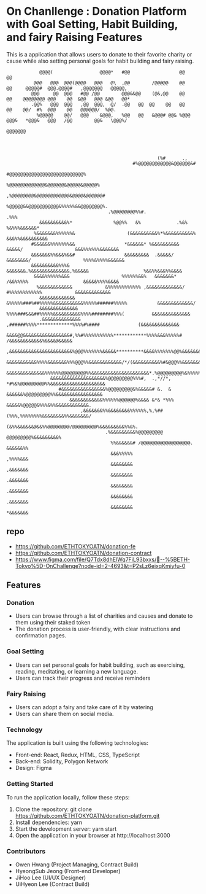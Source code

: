 # On Chanllenge : Donation Platform with Goal Setting, Habit Building, and fairy Raising Features
This is a application that allows users to donate to their favorite charity or cause while also setting personal goals for habit building and fairy raising.                                                                                                                        
                                                                                                                             
                                                                                                                                
                @@@@(                 @@@@*   #@@                  @@    @@                                                      
              @@@   @@@  @@@(@@@@   @@@   @\  ,@@        /@@@@@    @@    @@     @@@@@#  @@@.@@@@#   ,@@@@@@@   @@@@@,             
             @@@     @@  @@@   #@@ /@@        @@@&&@@    (@&,@@    @@    @@    @@@@@@@@ @@@    @@  &@@   @@@ &@@   @@*            
             .@@%   @@@  @@@   ,@@  @@@,  @/  .@@   @@  @@    @@   @@    @@    @@/  #%  @@@    @@   @@@@@@/  %@@.               
               %@@@@@    @@/   @@@    &@@@,   %@@   @@   &@@@# @@& %@@@  @@@&   *@@@&   @@@   /@@        @@&   \@@@%/              
                                                                                                    @@@@@@@                      
                                                                                                                                
                                                                                                                                
                                                                                                                                
                                                                                                                                
                                                           (%#      .,                                                          
                                                  #%@@@@@@@@@@@@&@@@@@@&#                                                       
                                                #@@@@@@@@@@@@@@@@@@@@@@@@@@@%                                                   
                                            %@@@@@@@@@@@@@&@@@@@@&@@@@@&@@@@@%                                                  
                                          ,%@@@@@@@@&@@@@@@@@@@@@&@@@@&@@@@@@#                                                  
                                         %@@@@@&&@@@@@@@@@@@&%%%%%&&@@@@@@@@%.                                                  
                                         .%@@@@@@@@%%#.                   .%%%                                                  
                &&&&&&&&&&%*               %@@%%   &%             .%&%                          %&%%%&&&&&&*                    
              %&&&&&&&%%%%%%&                   (&&&&&&&&&&%*%&&&&&&&&&&%                     &&&%%&&&&&&&&&&                   
             #&&&&&&%%%%%%%&&                  *&&&&&&* %&&&&&&&&&&  &&&&&/                   &&&%%%%%%&&&&&&&                  
             &&&&&&&%%&&&%&&#                  &&&&&&&&&  .&&&&&/  &&&&&&&&/                   %%%%&%%%%&&&&&&                  
             &&&&&&&&&&%%%&                   &&&&&&&.%&&&&&&&&&&&&&&,%&&&&&                    %&&%%&&&%%&&&&                  
              &&&&%%%%%%&&&                   %%%%%%&&%   &&&&&&&*  /&&%%%%%                    &&&&&%%%%&&&&                   
               %&&&&&&&&&&&&            &%%%%%%%%%%%% ,&&&&&&&&&&&&&/ #%%%%%%%%%%%%            &&&&&&&&&&&&&                    
                &&&&&&&&&&&&&          &%%%%%###%##%%%%%&&&&&&&&&&&%%%%%######%%%%%           &&&&&&&&&&&&&/                    
                &&&&&&&&&&&&&&          %%%%###&&&##%%%%%&&&&&&&&&&%%%%########%%%(          &&&&&&&&&&&&&&                     
                .&&&&&&&&&&&&&&             ,######%%%%*************%%%%#%####              (&&&&&&&&&&&&&&                     
                 &&&&@@&&&&&&&&&&&&&&&&&#,%%#%%%%%%%%%%%************%%%%&&&%%%%%# /&&&&&&&&&&&&%&&&&@&&&&&                      
                 ,&&&&&&&&&&&&&&&&&&&&&&&%@@@%%%%%%%&&&&&**********&&&&%%%%%%%@@%&&&&&&&&&&&&&&&&%%&&&&&&&                      
                  &&&&&&&&&&&%%%%&&&&&&&%%%@@@%%&&&&&&&&&&&&/*/(&&&&&&&&&&%#&@@@%%&&&&&&&&&%%%&&&&&&&&&&&                       
                   &&&&&&&&&&&&&&%%%%%%@@@@@@@@@%%&&&&&&&&&&&&&&&&&&&&&*.%@@@@@@@@@%&%%%%%%&&&&&&&&&&&&&#                       
                    &&&&&&&&&&&&&&&&&&&&%@@@@@@@@@%%%#,  .,*//*,   *#%&%@@@@@@@@@%%&&&&&&&&&&&&&&&&&&&&                         
                       #&&&&&&&&&&&&&&&&%@@@@@@@@@&%&&&&&# &.  & &&&&&&%@@@@@@@@@%%&&&&&&&&&&&&&&&&&                            
                           &&&&&&&&&&&&%%%%%%@@@@@@%&&&& &*& *%%% &&&&&%@@@@@&%%%&%%&&&&&&&&&&&&.                               
                               ,&&&&&&&%%&&&&&&&&%%%%%%,%,%##(%%%,%%%%%%%%&&&&&&&&%%&&&&&&&/                                    
                                      (&%%&&&&&&@&&%%@@@@@@@@/@@@@@@@@@%&&&&&&&&&%%&%.                                          
                                        .%&&&&&&&&&%@@@@@@@@@ @@@@@@@@@%&&&&&&&&&%                                              
                                          %%&&&&&&# /@@@@@@@@@@@@@@@@@@. &&&&&&%%                                               
                                          &&&%%%%%                       ,%%%%&&&                                               
                                          &&&&&&&&                       ,&&&&&&&                                               
                                          &&&&&&&&                       .&&&&&&&                                               
                                          &&&&&&&&                       .&&&&&&&                                               
                                          &&&&&&&&                       .&&&&&&&                                               
                                          &&&&&&&&                       *&&&&&&&                                               

## repo
- https://github.com/ETHTOKYOATN/donation-fe
- https://github.com/ETHTOKYOATN/donation-contract
- https://www.figma.com/file/Q7Tdx8dhElWq7FiL93bxxs/🌱--%5BETH-Tokyo%5D-OnChallenge?node-id=2-4693&t=P2sLz6eixqKmiyfu-0

## Features
### Donation
- Users can browse through a list of charities and causes and donate to them using their staked token
- The donation process is user-friendly, with clear instructions and confirmation pages.
### Goal Setting
- Users can set personal goals for habit building, such as exercising, reading, meditating, or learning a new language.
- Users can track their progress and receive reminders
### Fairy Raising
- Users can adopt a fairy and take care of it by watering
- Users can share them on social media.
### Technology
The application is built using the following technologies:

- Front-end: React, Redux, HTML, CSS, TypeScript
- Back-end: Solidity, Polygon Network
- Design: Figma
### Getting Started
To run the application locally, follow these steps:

1. Clone the repository: git clone https://github.com/ETHTOKYOATN/donation-platform.git
2. Install dependencies: yarn
3. Start the development server: yarn start
4. Open the application in your browser at http://localhost:3000
### Contributors
- Owen Hwang (Project Managing, Contract Build)
- HyeongSub Jeong (Front-end Developer)
- JiHoo Lee (UI/UX Designer)
- UiHyeon Lee (Contract Build)
